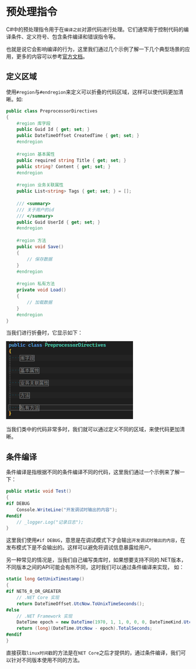 # 预处理指令

C#中的预处理指令用于在`编译之前`对源代码进行处理。它们通常用于控制代码的编译条件、定义符号、包含条件编译和错误指令等。

也就是说它会影响编译的行为，这里我们通过几个示例了解一下几个典型场景的应用，更多的内容可以参考[官方文档](https://docs.microsoft.com/zh-cn/dotnet/csharp/language-reference/preprocessor-directives)。

## 定义区域

使用`#region`与`#endregion`来定义可以折叠的代码区域，这样可以使代码更加清晰。如:

```csharp
public class PreprocessorDirectives
{
    #region 库字段
    public Guid Id { get; set; }
    public DateTimeOffset CreatedTime { get; set; }
    #endregion

    #region 基本属性
    public required string Title { get; set; }
    public string? Content { get; set; }
    #endregion

    #region 业务关联属性
    public List<string> Tags { get; set; } = [];

    /// <summary>
    /// 关于用户的id
    /// </summary>
    public Guid UserId { get; set; }
    #endregion

    #region 方法
    public void Save()
    {
        // 保存数据
    }
    #endregion

    #region 私有方法
    private void Load()
    {
        // 加载数据
    }
    #endregion
}
```

当我们进行折叠时，它显示如下：

![预处理指令](../images/csharpAdvance/preDirective1.png)

当我们类中的代码非常多时，我们就可以通过定义不同的区域，来使代码更加清晰。

## 条件编译

条件编译是指根据不同的条件编译不同的代码，这里我们通过一个示例来了解一下：

```csharp
public static void Test()
{
#if DEBUG
    Console.WriteLine("开发调试时输出的内容");
#endif
    // _logger.Log("记录日志");
}
```

这里我们使用`#if DEBUG`，意思是在调试模式下才会输出`开发调试时输出的内容`，在发布模式下是不会输出的。这样可以避免将调试信息暴露给用户。

另一种常见的情况是，当我们自己编写类库时，如果想要支持不同的.NET版本，不同版本之间的API可能会有所不同，这时我们可以通过条件编译来实现，
如：

```csharp
static long GetUnixTimestamp()
{
#if NET6_0_OR_GREATER
    // .NET Core 实现
    return DateTimeOffset.UtcNow.ToUnixTimeSeconds();
#else
    // .NET Framework 实现
    DateTime epoch = new DateTime(1970, 1, 1, 0, 0, 0, DateTimeKind.Utc);
    return (long)(DateTime.UtcNow - epoch).TotalSeconds;
#endif
}
```

直接获取`linux时间戳`的方法是在`NET Core`之后才提供的，通过条件编译，我们可以针对不同版本使用不同的方法。
